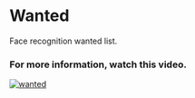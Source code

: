 # Wanted
Face recognition wanted list.

### For more information, watch this video.
[![wanted](http://img.youtube.com/vi/yfwM89Ye7W4/0.jpg)](https://www.youtube.com/watch?v=yfwM89Ye7W4 "Face recognition wanted list.")
